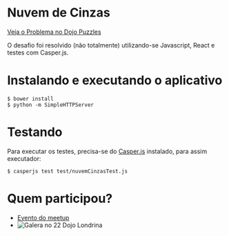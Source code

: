 # Nuvem de Cinzas

[Veja o Problema no Dojo Puzzles](http://dojopuzzles.com/problemas/exibe/nuvem-de-cinzas/)

O desafio foi resolvido (não totalmente) utilizando-se Javascript, React e testes com Casper.js.

# Instalando e executando o aplicativo

    $ bower install
    $ python -m SimpleHTTPServer

# Testando

Para executar os testes, precisa-se do [Casper.js](http://casperjs.org) instalado, para assim executador:

    $ casperjs test test/nuvemCinzasTest.js

# Quem participou?

* [Evento do meetup](http://www.meetup.com/dojolondrina/events/219694055/)
* ![Galera no 22 Dojo Londrina](http://photos4.meetupstatic.com/photos/event/c/e/f/c/highres_433372988.jpeg)
